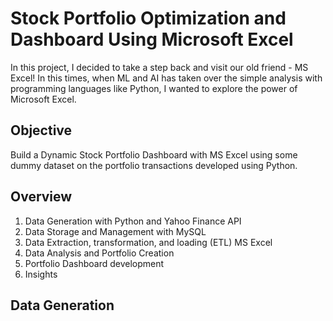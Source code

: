 # Stock Portfolio Optimization and Dashboard Using Microsoft Excel
In this project, I decided to take a step back and visit our old friend - MS Excel! In this times, when ML and AI has 
taken over the simple analysis with programming languages like Python, I wanted to explore the power of Microsoft Excel.

## Objective

Build a Dynamic Stock Portfolio Dashboard with MS Excel using some dummy dataset on the portfolio transactions developed using Python.

## Overview

1. Data Generation with Python and Yahoo Finance API
2. Data Storage and Management with MySQL
3. Data Extraction, transformation, and loading (ETL) MS Excel
4. Data Analysis and Portfolio Creation
5. Portfolio Dashboard development
6. Insights

## Data Generation
